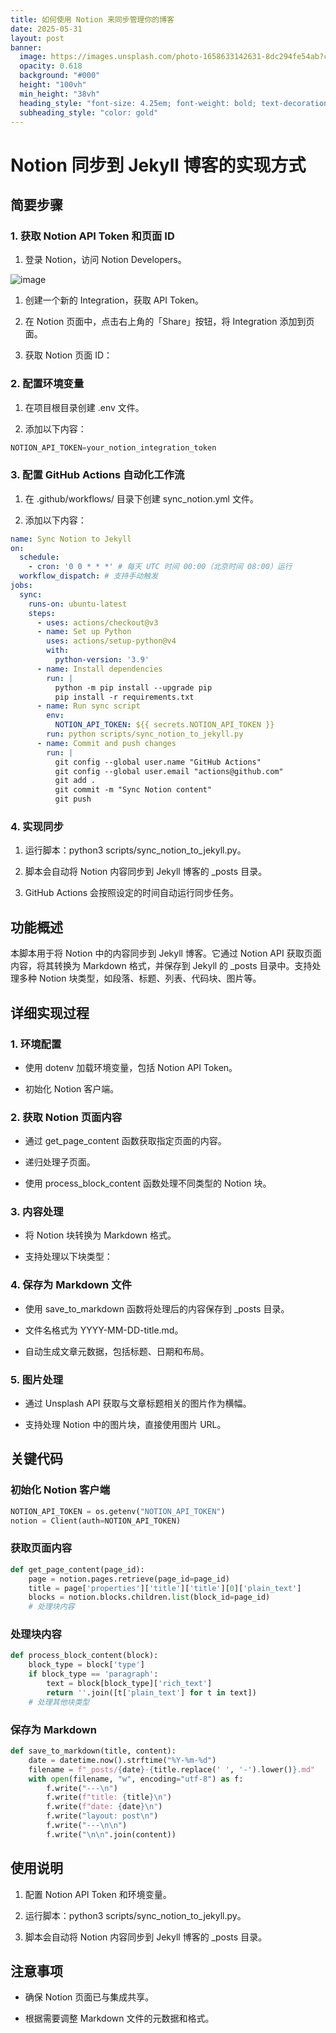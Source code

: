 ```yaml
---
title: 如何使用 Notion 来同步管理你的博客
date: 2025-05-31
layout: post
banner:
  image: https://images.unsplash.com/photo-1658633142631-8dc294fe54ab?crop=entropy&cs=tinysrgb&fit=max&fm=jpg&ixid=M3w2OTIwMzJ8MHwxfHJhbmRvbXx8fHx8fHx8fDE3NDg2OTUxNzZ8&ixlib=rb-4.1.0&q=80&w=1080
  opacity: 0.618
  background: "#000"
  height: "100vh"
  min_height: "38vh"
  heading_style: "font-size: 4.25em; font-weight: bold; text-decoration: underline"
  subheading_style: "color: gold"
---
```


# Notion 同步到 Jekyll 博客的实现方式

## 简要步骤

### 1. 获取 Notion API Token 和页面 ID

1. 登录 Notion，访问 Notion Developers。

![image](https://prod-files-secure.s3.us-west-2.amazonaws.com/a7a0cc5a-89b9-4cda-8686-1fba0ca52f40/d19c1afe-dea5-4312-9333-786b0ba83054/image.png?X-Amz-Algorithm=AWS4-HMAC-SHA256&X-Amz-Content-Sha256=UNSIGNED-PAYLOAD&X-Amz-Credential=ASIAZI2LB466URGTGEJQ%2F20250531%2Fus-west-2%2Fs3%2Faws4_request&X-Amz-Date=20250531T123936Z&X-Amz-Expires=3600&X-Amz-Security-Token=IQoJb3JpZ2luX2VjEPP%2F%2F%2F%2F%2F%2F%2F%2F%2F%2FwEaCXVzLXdlc3QtMiJHMEUCIE44c77FJRBAStIeiqqTBPbSmg%2FY4BzoD8wbgDNKnDpfAiEAtj6vJWd5lrSksP3T9jkJcbtoKSzc0vQ0e0vBXhCPAt8qiAQIvP%2F%2F%2F%2F%2F%2F%2F%2F%2F%2FARAAGgw2Mzc0MjMxODM4MDUiDAUagNhrBVrLobA9%2BCrcA%2FvRCzRfHvmZDbpMU%2BM%2FIQ74QVo6glqXue0VuCoefAweEN4rbennPZcxxzJYQEQOghCN42gRdDepiS3f%2BVswJGWdy5n8Zy3UsfJhV8%2ByLThprtoHsjEGeh44K9%2BKTyF%2FxYeDIYCz8B9hMCDvthCRbUOc8kcn0Gs1cCI3D2%2FSHObsM4Fj6RpOYE4eIAYYKz1j2eAUM3QCwYgzm7qPDKMQJ2lDdmlPTJ9s%2BVcF5Q2shUQ4pJk5Qs3LMQr7NSAHJOv%2BNqreKHTtUOPs3bwYgjEBzeTTph7pr32qJrwZc2mFhCKHFWbD%2BlbWq8ViBiNkXRbJnhHng%2FXLzJ6sX8SaZ2t29M4rzazFfpKLgSFOAVAz4MP7Sx5VdkyEZHI3xNcwLOxqVkxYZZh2P2EBDsIZuMUWVr9kIZzY%2F7TPYkwW6EkZDV94JsAAMQq8xmLGmpKvZfkE%2FGnAbrC5tRwLQ0xVAx4vf8sb9FX32JOEMR197QsFR3Q%2BO8NmajI8PnIgKK9GQz6BeKzqrXYR%2FyVq9jJx3OghsAzPrIW4iFGLskIdKpY5kq6If2%2BjchJDsnFCyvrmOoSIqdn1Y8msYVrVzSTo0ghDcIyakB4TtpDhFKHp45HQPyMO0%2B7DUuEh9R2154BLMLXF68EGOqUBzcF0v%2FeNm6qg1dYtTU%2F%2BJRldbDCmDD0VkcowGppQJMehTdT%2FqcH5Tgk6wln%2Bi94wd%2F9imYmBIScB5urlHCWBuPygFhAolAMEJdEUpM6KtsDyvx5jHQ1%2BORZjO4lagYVy5fUi2CaHWzN7jwpArmfQTCr5KMFZt7lvcoNvp%2F1FrISZ4sSRX7uCTc94JsFWLY4BzhcIg1x1oB5oPXFvEXCqVaVNpGXP&X-Amz-Signature=a96758864f2cb9b9e156b5cdd63b6cd6f2fd8a5f413659988f82808bdece4b3b&X-Amz-SignedHeaders=host&x-id=GetObject)

1. 创建一个新的 Integration，获取 API Token。

1. 在 Notion 页面中，点击右上角的「Share」按钮，将 Integration 添加到页面。

1. 获取 Notion 页面 ID：


### 2. 配置环境变量

1. 在项目根目录创建 .env 文件。

1. 添加以下内容：

```javascript
NOTION_API_TOKEN=your_notion_integration_token
```

### 3. 配置 GitHub Actions 自动化工作流

1. 在 .github/workflows/ 目录下创建 sync_notion.yml 文件。

1. 添加以下内容：

```yaml
name: Sync Notion to Jekyll
on:
  schedule:
    - cron: '0 0 * * *' # 每天 UTC 时间 00:00（北京时间 08:00）运行
  workflow_dispatch: # 支持手动触发
jobs:
  sync:
    runs-on: ubuntu-latest
    steps:
      - uses: actions/checkout@v3
      - name: Set up Python
        uses: actions/setup-python@v4
        with:
          python-version: '3.9'
      - name: Install dependencies
        run: |
          python -m pip install --upgrade pip
          pip install -r requirements.txt
      - name: Run sync script
        env:
          NOTION_API_TOKEN: ${{ secrets.NOTION_API_TOKEN }}
        run: python scripts/sync_notion_to_jekyll.py
      - name: Commit and push changes
        run: |
          git config --global user.name "GitHub Actions"
          git config --global user.email "actions@github.com"
          git add .
          git commit -m "Sync Notion content"
          git push
```

### 4. 实现同步

1. 运行脚本：python3 scripts/sync_notion_to_jekyll.py。

1. 脚本会自动将 Notion 内容同步到 Jekyll 博客的 _posts 目录。

1. GitHub Actions 会按照设定的时间自动运行同步任务。

## 功能概述

本脚本用于将 Notion 中的内容同步到 Jekyll 博客。它通过 Notion API 获取页面内容，将其转换为 Markdown 格式，并保存到 Jekyll 的 _posts 目录中。支持处理多种 Notion 块类型，如段落、标题、列表、代码块、图片等。

## 详细实现过程

### 1. 环境配置

- 使用 dotenv 加载环境变量，包括 Notion API Token。

- 初始化 Notion 客户端。

### 2. 获取 Notion 页面内容

- 通过 get_page_content 函数获取指定页面的内容。

- 递归处理子页面。

- 使用 process_block_content 函数处理不同类型的 Notion 块。

### 3. 内容处理

- 将 Notion 块转换为 Markdown 格式。

- 支持处理以下块类型：


### 4. 保存为 Markdown 文件

- 使用 save_to_markdown 函数将处理后的内容保存到 _posts 目录。

- 文件名格式为 YYYY-MM-DD-title.md。

- 自动生成文章元数据，包括标题、日期和布局。

### 5. 图片处理

- 通过 Unsplash API 获取与文章标题相关的图片作为横幅。

- 支持处理 Notion 中的图片块，直接使用图片 URL。

## 关键代码

### 初始化 Notion 客户端

```python
NOTION_API_TOKEN = os.getenv("NOTION_API_TOKEN")
notion = Client(auth=NOTION_API_TOKEN)
```

### 获取页面内容

```python
def get_page_content(page_id):
    page = notion.pages.retrieve(page_id=page_id)
    title = page['properties']['title']['title'][0]['plain_text']
    blocks = notion.blocks.children.list(block_id=page_id)
    # 处理块内容
```

### 处理块内容

```python
def process_block_content(block):
    block_type = block['type']
    if block_type == 'paragraph':
        text = block[block_type]['rich_text']
        return ''.join([t['plain_text'] for t in text])
    # 处理其他块类型
```

### 保存为 Markdown

```python
def save_to_markdown(title, content):
    date = datetime.now().strftime("%Y-%m-%d")
    filename = f"_posts/{date}-{title.replace(' ', '-').lower()}.md"
    with open(filename, "w", encoding="utf-8") as f:
        f.write("---\n")
        f.write(f"title: {title}\n")
        f.write(f"date: {date}\n")
        f.write("layout: post\n")
        f.write("---\n\n")
        f.write("\n\n".join(content))
```

## 使用说明

1. 配置 Notion API Token 和环境变量。

1. 运行脚本：python3 scripts/sync_notion_to_jekyll.py。

1. 脚本会自动将 Notion 内容同步到 Jekyll 博客的 _posts 目录。

## 注意事项

- 确保 Notion 页面已与集成共享。

- 根据需要调整 Markdown 文件的元数据和格式。